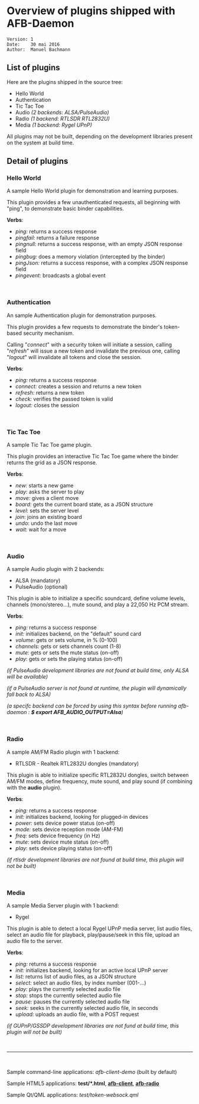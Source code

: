 # Overview of plugins shipped with AFB-Daemon
    Version: 1
    Date:    30 mai 2016
    Author:  Manuel Bachmann


## List of plugins
  Here are the plugins shipped in the source tree:
 * Hello World
 * Authentication
 * Tic Tac Toe
 * Audio _(2 backends: ALSA/PulseAudio)_
 * Radio _(1 backend: RTLSDR RTL2832U)_
 * Media _(1 backend: Rygel UPnP)_

All plugins may not be built, depending on the development libraries present on the system at build time.


## Detail of plugins

### Hello World

A sample Hello World plugin for demonstration and learning purposes.

This plugin provides a few unauthenticated requests, all beginning with "ping", to demonstrate basic binder capabilities.

**Verbs**:
* _ping:_ returns a success response
* _pingfail:_ returns a failure response
* _pingnull:_ returns a success response, with an empty JSON response field
* _pingbug:_ does a memory violation (intercepted by the binder)
* _pingJson:_ returns a success response, with a complex JSON response field
* _pingevent:_ broadcasts a global event

<br />


### Authentication

An sample Authentication plugin for demonstration purposes.

This plugin provides a few requests to demonstrate the binder's token-based security mechanism.

Calling "_connect_" with a security token will initiate a session, calling "_refresh_" will issue a new token and invalidate the previous one, calling "_logout_" will invalidate all tokens and close the session.

**Verbs**:
* _ping:_ returns a success response
* _connect:_ creates a session and returns a new token
* _refresh:_ returns a new token
* _check:_ verifies the passed token is valid
* _logout:_ closes the session

<br />


### Tic Tac Toe

A sample Tic Tac Toe game plugin.

This plugin provides an interactive Tic Tac Toe game where the binder returns the grid as a JSON response. 

**Verbs**:
* _new:_ starts a new game
* _play:_ asks the server to play
* _move:_ gives a client move
* _board:_ gets the current board state, as a JSON structure
* _level_: sets the server level
* _join_: joins an existing board
* _undo_: undo the last move
* _wait_: wait for a move

<br />


### Audio

A sample Audio plugin with 2 backends:
 * ALSA (mandatory)
 * PulseAudio (optional)

This plugin is able to initialize a specific soundcard, define volume levels, channels (mono/stereo...), mute sound, and play a 22,050 Hz PCM stream.

**Verbs**:
* _ping:_ returns a success response
* _init:_ initializes backend, on the "default" sound card
* _volume:_ gets or sets volume, in % (0-100)
* _channels:_ gets or sets channels count (1-8)
* _mute:_ gets or sets the mute status (on-off)
* _play_: gets or sets the playing status (on-off)

_(if PulseAudio development libraries are not found at build time, only ALSA will be available)_

_(if a PulseAudio server is not found at runtime, the plugin will dynamically fall back to ALSA)_

_(a specifc backend can be forced by using this syntax before running afb-daemon : **$ export AFB_AUDIO_OUTPUT=Alsa**)_

<br />


### Radio

A sample AM/FM Radio plugin with 1 backend:
 * RTLSDR - Realtek RTL2832U dongles (mandatory)

This plugin is able to initialize specific RTL2832U dongles, switch between AM/FM modes, define frequency, mute sound, and play sound (if combining with the **audio** plugin).

**Verbs**:
* _ping:_ returns a success response
* _init:_ initializes backend, looking for plugged-in devices
* _power:_ sets device power status (on-off)
* _mode:_ sets device reception mode (AM-FM)
* _freq:_ sets device frequency (in Hz)
* _mute_: sets device mute status (on-off)
* _play_: sets device playing status (on-off)

_(if rtlsdr development libraries are not found at build time, this plugin will not be built)_

<br />


### Media

A sample Media Server plugin with 1 backend:
 * Rygel

This plugin is able to detect a local Rygel UPnP media server, list audio files, select an audio file for playback, play/pause/seek in this file, upload an audio file to the server.

**Verbs**:
* _ping:_ returns a success response
* _init:_ initializes backend, looking for an active local UPnP server
* _list:_ returns list of audio files, as a JSON structure
* _select:_ select an audio files, by index number (001-...)
* _play:_ plays the currently selected audio file
* _stop:_ stops the currently selected audio file
* _pause:_ pauses the currently selected audio file
* _seek:_ seeks in the currently selected audio file, in seconds
* _upload:_ uploads an audio file, with a POST request

_(if GUPnP/GSSDP development libraries are not fund at build time, this plugin will not be built)_

<br />


---
<br />

Sample command-line applications: _afb-client-demo_ (built by default)

Sample HTML5 applications: **test/*.html**, **[afb-client](https://github.com/iotbzh/afb-client)**, **[afb-radio](https://github.com/iotbzh/afb-radio)**

Sample Qt/QML applications: *test/token-websock.qml*
